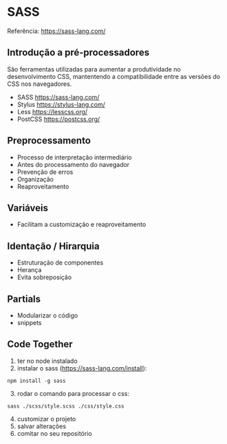 # SASS
Referência: https://sass-lang.com/

## Introdução a pré-processadores
São ferramentas utilizadas para aumentar a produtividade no desenvolvimento CSS, mantentendo a compatibilidade entre as versões do CSS nos navegadores.

- SASS https://sass-lang.com/
- Stylus https://stylus-lang.com/
- Less https://lesscss.org/ 
- PostCSS https://postcss.org/

## Preprocessamento
- Processo de interpretação intermediário
- Antes do processamento do navegador
- Prevenção de erros
- Organização 
- Reaproveitamento

## Variáveis
- Facilitam a customização e reaproveitamento

## Identação / Hirarquia
- Estruturação de componentes
- Herança
- Evita sobreposição

## Partials
- Modularizar o código
- snippets 


## Code Together

1. ter no node instalado
2. instalar o sass (https://sass-lang.com/install):
```
npm install -g sass    
```
3. rodar o comando para processar o css:
```
sass ./scss/style.scss ./css/style.css 
```
4. customizar o projeto 
7. salvar alterações
8. comitar no seu repositório